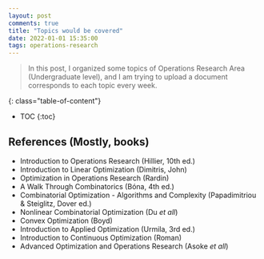 ```yaml
---
layout: post
comments: true
title: "Topics would be covered"
date: 2022-01-01 15:35:00
tags: operations-research
---
```


> In this post, I organized some topics of Operations Research Area (Undergraduate level), and I am trying to upload a document corresponds to each topic every week.  


<!--more-->

{: class="table-of-content"}
* TOC
{:toc}

## References (Mostly, books)

* Introduction to Operations Research (Hillier, 10th ed.)
* Introduction to Linear Optimization (Dimitris, John)
* Optimization in Operations Research (Rardin)
* A Walk Through Combinatorics (Bóna, 4th ed.)
* Combinatorial Optimization - Algorithms and Complexity (Papadimitriou & Steiglitz, Dover ed.)
* Nonlinear Combinatorial Optimization (Du _et all_) 
* Convex Optimization (Boyd)
* Introduction to Applied Optimization (Urmila, 3rd ed.)
* Introduction to Continuous Optimization (Roman)
* Advanced Optimization and Operations Research (Asoke _et all_)

